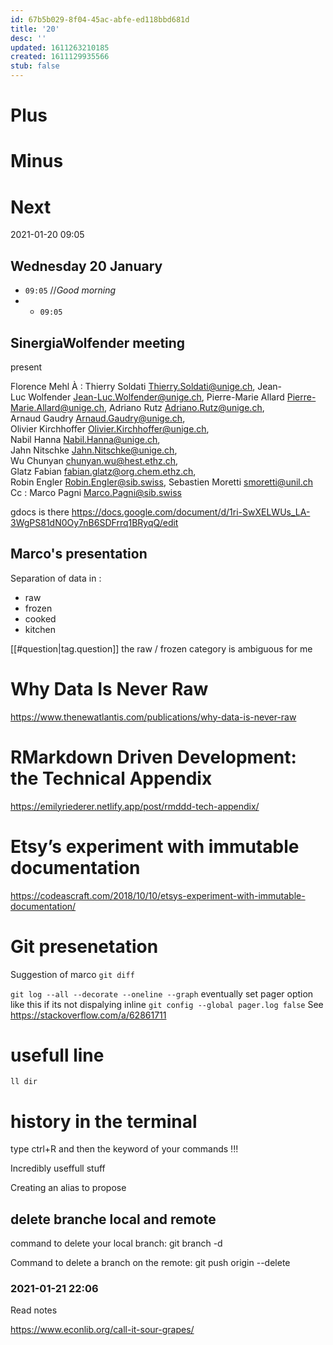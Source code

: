 ```yaml
---
id: 67b5b029-8f04-45ac-abfe-ed118bbd681d
title: '20'
desc: ''
updated: 1611263210185
created: 1611129935566
stub: false
---
```

# Plus

# Minus

# Next


2021-01-20 09:05


## Wednesday 20 January

- `09:05` //_Good morning_
- - `09:05` 

## SinergiaWolfender meeting 

present 

Florence Mehl
À : Thierry Soldati <Thierry.Soldati@unige.ch>, Jean-Luc Wolfender <Jean-Luc.Wolfender@unige.ch>, Pierre-Marie Allard <Pierre-Marie.Allard@unige.ch>, Adriano Rutz <Adriano.Rutz@unige.ch>, Arnaud Gaudry <Arnaud.Gaudry@unige.ch>, Olivier Kirchhoffer <Olivier.Kirchhoffer@unige.ch>, Nabil Hanna <Nabil.Hanna@unige.ch>, Jahn Nitschke <Jahn.Nitschke@unige.ch>, Wu Chunyan <chunyan.wu@hest.ethz.ch>, Glatz Fabian <fabian.glatz@org.chem.ethz.ch>, Robin Engler <Robin.Engler@sib.swiss>, Sebastien Moretti <smoretti@unil.ch>
Cc : Marco Pagni <Marco.Pagni@sib.swiss>


gdocs is there 
https://docs.google.com/document/d/1ri-SwXELWUs_LA-3WgPS81dN0Oy7nB6SDFrrq1BRyqQ/edit



## Marco's presentation 

Separation of data in : 

* raw
* frozen
* cooked
* kitchen


[[#question|tag.question]] the raw / frozen category is ambiguous for me 


# Why Data Is Never Raw
https://www.thenewatlantis.com/publications/why-data-is-never-raw


# RMarkdown Driven Development: the Technical Appendix
https://emilyriederer.netlify.app/post/rmddd-tech-appendix/


# Etsy’s experiment with immutable documentation
https://codeascraft.com/2018/10/10/etsys-experiment-with-immutable-documentation/


# Git presenetation

Suggestion of marco 
`git diff`

`git log --all --decorate --oneline --graph`
eventually set pager option like this if its not dispalying inline `git config --global pager.log false`
See https://stackoverflow.com/a/62861711


# usefull line 

`ll dir`


# history in the terminal 

type ctrl+R and then the keyword of your commands !!!

Incredibly useffull stuff

Creating an alias to propose 



## delete branche local and remote

command to delete your local branch: git branch -d <branch name>


Command to delete a branch on the remote: git push origin --delete <branch name>

### 2021-01-21 22:06

Read notes 

https://www.econlib.org/call-it-sour-grapes/




